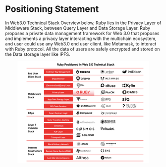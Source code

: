 # Positioning Statement

In Web3.0 Technical Stack Overview below, Ruby lies in the Privacy Layer of Middleware Stack, between Query Layer and Data Storage Layer. Ruby proposes a private data management framework for Web 3.0 that proposes and implements a privacy layer interacting with the multichain ecosystem, and user could use any Web3.0 end user client, like Metamask, to interact with Ruby protocol. All the data of users are safely encrypted and stored on the Data storage layer like IPFS.

<figure><img src="../../.gitbook/assets/image (1).png" alt=""><figcaption></figcaption></figure>

